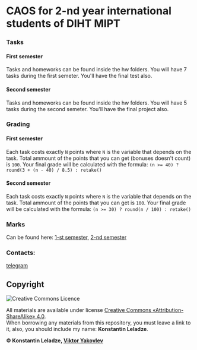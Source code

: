 # CAOS for 2-nd year international students of DIHT MIPT

### Tasks
#### First semester
Tasks and homeworks can be found inside the hw folders. You will have 7 tasks during the first semeter. You'll have the final test also.

#### Second semester
Tasks and homeworks can be found inside the hw folders. You will have 5 tasks during the second semeter. You'll have the final project also.

### Grading
#### First semester
Each task costs exactly `N` points where `N` is the variable that depends on the task. Total ammount of the points that you can get (bonuses doesn't count) is `100`. Your final grade will be calculated with the formula: `(n >= 40) ? round(3 + (n - 40) / 8.5) : retake()`

#### Second semester
Each task costs exactly `N` points where `N` is the variable that depends on the task. Total ammount of the points that you can get is `100`. Your final grade will be calculated with the formula: `(n >= 30) ? round(n / 100) : retake()`


### Marks
Can be found here: [1-st semester](https://docs.google.com/spreadsheets/d/1vyujWJSkl97zEH2YQs9lJ4rUdJ4PEFBkqwgUeQ7AaaU/edit?usp=sharing), [2-nd semester](https://docs.google.com/spreadsheets/d/1JMUHF-9qv9533gkvoWN0eP8Tp3qBaDBVRwQI9pWzotc/edit?usp=sharing)

### Contacts:
[telegram](https://t.me/konstantinleladze)


## Copyright

![Creative Commons Licence](https://i.creativecommons.org/l/by-sa/4.0/88x31.png)

All materials are available under license [Creative Commons «Attribution-ShareAlike» 4.0](http://creativecommons.org/licenses/by-sa/4.0/).\
When borrowing any materials from this repository, you must leave a link to it, also, you should include my name: **Konstantin Leladze**.

__© Konstantin Leladze, [Viktor Yakovlev](https://github.com/victor-yacovlev/mipt-diht-caos)__
